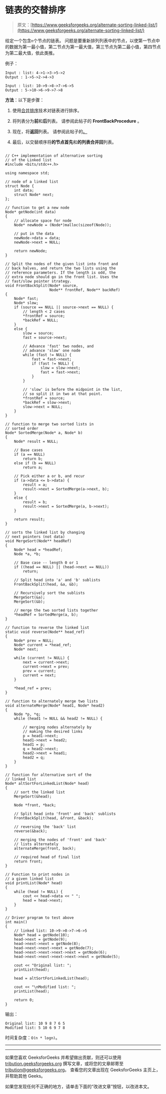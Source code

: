 # 链表的交替排序

> 原文：[https://www.geeksforgeeks.org/alternate-sorting-linked-list/](https://www.geeksforgeeks.org/alternate-sorting-linked-list/)

给定一个包含`n`个节点的链表。 问题是要重新排列列表中的节点，以使第一节点中的数据为第一最小值，第二节点为第一最大值，第三节点为第二最小值，第四节点为第二最大值，依此类推。

例子：

```
Input : list: 4->1->3->5->2
Output : 1->5->2->4->3

Input : list: 10->9->8->7->6->5
Output : 5->10->6->9->7->8

```

**方法**：以下是步骤：

1.  使用[合并排序](https://www.geeksforgeeks.org/merge-sort-for-linked-list/)技术对链表进行排序。

2.  将列表分为**前**和**后**列表。 请参阅此帖子的 **FrontBackProcedure** 。

3.  现在，将**返回**列表。 请参阅此帖子的[。](https://www.geeksforgeeks.org/reverse-a-linked-list/)

4.  最后，以交替顺序将**的节点首先**和**的列表合并回**列表。

```

// C++ implementation of alternative sorting 
// of the Linked list 
#include <bits/stdc++.h> 

using namespace std; 

// node of a linked list 
struct Node { 
    int data; 
    struct Node* next; 
}; 

// function to get a new node 
Node* getNode(int data) 
{ 
    // allocate space for node 
    Node* newNode = (Node*)malloc(sizeof(Node)); 

    // put in the data 
    newNode->data = data; 
    newNode->next = NULL; 

    return newNode; 
} 

// Split the nodes of the given list into front and  
// back halves, and return the two lists using the  
// reference parameters. If the length is odd, the  
// extra node should go in the front list. Uses the  
// fast/slow pointer strategy. 
void FrontBackSplit(Node* source, 
                    Node** frontRef, Node** backRef) 
{ 
    Node* fast; 
    Node* slow; 
    if (source == NULL || source->next == NULL) { 
        // length < 2 cases 
        *frontRef = source; 
        *backRef = NULL; 
    } 
    else { 
        slow = source; 
        fast = source->next; 

        // Advance 'fast' two nodes, and 
        // advance 'slow' one node 
        while (fast != NULL) { 
            fast = fast->next; 
            if (fast != NULL) { 
                slow = slow->next; 
                fast = fast->next; 
            } 
        } 

        // 'slow' is before the midpoint in the list, 
        // so split it in two at that point. 
        *frontRef = source; 
        *backRef = slow->next; 
        slow->next = NULL; 
    } 
} 

// function to merge two sorted lists in 
// sorted order 
Node* SortedMerge(Node* a, Node* b) 
{ 
    Node* result = NULL; 

    // Base cases 
    if (a == NULL) 
        return b; 
    else if (b == NULL) 
        return a; 

    // Pick either a or b, and recur 
    if (a->data <= b->data) { 
        result = a; 
        result->next = SortedMerge(a->next, b); 
    } 
    else { 
        result = b; 
        result->next = SortedMerge(a, b->next); 
    } 

    return result; 
} 

// sorts the linked list by changing 
// next pointers (not data) 
void MergeSort(Node** headRef) 
{ 
    Node* head = *headRef; 
    Node *a, *b; 

    // Base case -- length 0 or 1 
    if ((head == NULL) || (head->next == NULL)) 
        return; 

    // Split head into 'a' and 'b' sublists 
    FrontBackSplit(head, &a, &b); 

    // Recursively sort the sublists 
    MergeSort(&a); 
    MergeSort(&b); 

    // merge the two sorted lists together 
    *headRef = SortedMerge(a, b); 
} 

// function to reverse the linked list 
static void reverse(Node** head_ref) 
{ 
    Node* prev = NULL; 
    Node* current = *head_ref; 
    Node* next; 

    while (current != NULL) { 
        next = current->next; 
        current->next = prev; 
        prev = current; 
        current = next; 
    } 

    *head_ref = prev; 
} 

// function to alternately merge two lists 
void alternateMerge(Node* head1, Node* head2) 
{ 
    Node *p, *q; 
    while (head1 != NULL && head2 != NULL) { 

        // merging nodes alternately by 
        // making the desired links 
        p = head1->next; 
        head1->next = head2; 
        head1 = p; 
        q = head2->next; 
        head2->next = head1; 
        head2 = q; 
    } 
} 

// function for alternative sort of the 
// linked list 
Node* altSortForLinkedList(Node* head) 
{ 
    // sort the linked list 
    MergeSort(&head); 

    Node *front, *back; 

    // Split head into 'front' and 'back' sublists 
    FrontBackSplit(head, &front, &back); 

    // reversing the 'back' list 
    reverse(&back); 

    // merging the nodes of 'front' and 'back' 
    // lists alternately 
    alternateMerge(front, back); 

    // required head of final list 
    return front; 
} 

// Function to print nodes in 
// a given linked list 
void printList(Node* head) 
{ 
    while (head != NULL) { 
        cout << head->data << " "; 
        head = head->next; 
    } 
} 

// Driver program to test above 
int main() 
{ 
    // linked list: 10->9->8->7->6->5 
    Node* head = getNode(10); 
    head->next = getNode(9); 
    head->next->next = getNode(8); 
    head->next->next->next = getNode(7); 
    head->next->next->next->next = getNode(6); 
    head->next->next->next->next->next = getNode(5); 

    cout << "Original list: "; 
    printList(head); 

    head = altSortForLinkedList(head); 

    cout << "\nModified list: "; 
    printList(head); 

    return 0; 
} 

```

输出：

```
Original list: 10 9 8 7 6 5
Modified list: 5 10 6 9 7 8

```

时间复杂度：`O(n * logn)`。



* * *

* * *

如果您喜欢 GeeksforGeeks 并希望做出贡献，则还可以使用 [tribution.geeksforgeeks.org](https://contribute.geeksforgeeks.org/) 撰写文章，或将您的文章邮寄至 tribution@geeksforgeeks.org。 查看您的文章出现在 GeeksforGeeks 主页上，并帮助其他 Geeks。

如果您发现任何不正确的地方，请单击下面的“改进文章”按钮，以改进本文。